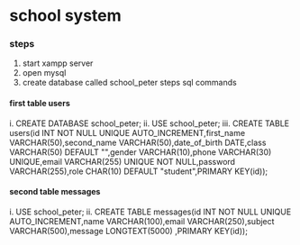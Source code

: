 # school system

### steps

1. start xampp server
2. open mysql
3. create database called school_peter
  steps sql commands
#### first table users
  i. CREATE DATABASE school_peter;
  ii. USE school_peter;
  iii. CREATE TABLE users(id INT NOT NULL UNIQUE AUTO_INCREMENT,first_name VARCHAR(50),second_name VARCHAR(50),date_of_birth DATE,class VARCHAR(50) DEFAULT "",gender VARCHAR(10),phone VARCHAR(30) UNIQUE,email VARCHAR(255) UNIQUE NOT NULL,password VARCHAR(255),role CHAR(10) DEFAULT "student",PRIMARY KEY(id));

#### second table messages

  i. USE school_peter;
  ii. CREATE TABLE messages(id INT NOT NULL UNIQUE AUTO_INCREMENT,name VARCHAR(100),email VARCHAR(250),subject VARCHAR(500),message LONGTEXT(5000) ,PRIMARY KEY(id));













